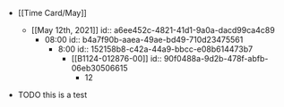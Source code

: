 - [[Time Card/May]]
	 - [[May 12th, 2021]]
id:: a6ee452c-4821-41d1-9a0a-dacd99ca4c89
		 - 08:00
id:: b4a7f90b-aaea-49ae-bd49-710d23475561
			 - 8:00
id:: 152158b8-c42a-44a9-bbcc-e08b614473b7
				 - [[B1124-012876-00]]
id:: 90f0488a-9d2b-478f-abfb-06eb30506615
					 - 12

- TODO this is a test
